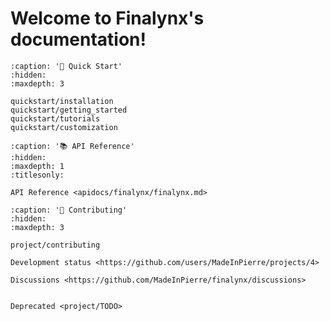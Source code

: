 # Welcome to Finalynx's documentation!

```{toctree}
:caption: '🚀 Quick Start'
:hidden:
:maxdepth: 3

quickstart/installation
quickstart/getting_started
quickstart/tutorials
quickstart/customization
```

<!-- ```{toctree}
:caption: '📙 Tutorials'
:hidden:
:maxdepth: 3

tutorials/1_config_structure
tutorials/2_define_portfolio
``` -->

```{toctree}
:caption: '📚 API Reference'
:hidden:
:maxdepth: 1
:titlesonly:

API Reference <apidocs/finalynx/finalynx.md>
```

```{toctree}
:caption: '💬 Contributing'
:hidden:
:maxdepth: 3

project/contributing

Development status <https://github.com/users/MadeInPierre/projects/4>

Discussions <https://github.com/MadeInPierre/finalynx/discussions>


Deprecated <project/TODO>
```

<!-- ```{warning}
This documentation is under heavy development. Contributions are warmly welcome! 🎉
``` -->

```{include} ../README.md
```
